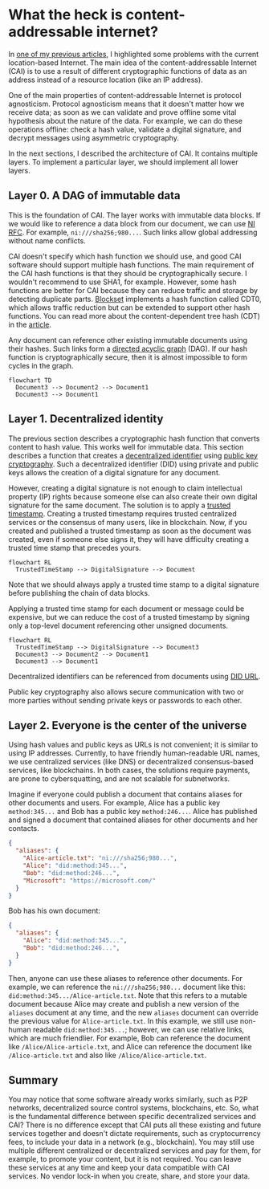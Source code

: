# What the heck is content-addressable internet?

In [one of my previous articles](https://medium.com/@sergeyshandar/web3-foundation-e48a475139c2), I highlighted some problems with the current location-based Internet. The main idea of the content-addressable Internet (CAI) is to use a result of different cryptographic functions of data as an address instead of a resource location (like an IP address).

One of the main properties of content-addressable Internet is protocol agnosticism. Protocol agnosticism means that it doesn't matter how we receive data; as soon as we can validate and prove offline some vital hypothesis about the nature of the data. For example, we can do these operations offline: check a hash value, validate a digital signature, and decrypt messages using asymmetric cryptography.

In the next sections, I described the architecture of CAI. It contains multiple layers. To implement a particular layer, we should implement all lower layers.

## Layer 0. A DAG of immutable data

This is the foundation of CAI. The layer works with immutable data blocks. If we would like to reference a data block from our document, we can use [NI RFC](https://www.rfc-editor.org/rfc/rfc6920.html). For example, `ni:///sha256;980...`. Such links allow global addressing without name conflicts.

CAI doesn't specify which hash function we should use, and good CAI software should support multiple hash functions. The main requirement of the CAI hash functions is that they should be cryptographically secure. I wouldn't recommend to use SHA1, for example. However, some hash functions are better for CAI because they can reduce traffic and storage by detecting duplicate parts. [Blockset](https://github.com/datablockset/blockset) implements a hash function called CDT0, which allows traffic reduction but can be extended to support other hash functions. You can read more about the content-dependent tree hash (CDT) in the [article](https://medium.com/@sergeyshandar/content-dependent-hash-tree-9e0f60859415).

Any document can reference other existing immutable documents using their hashes. Such links form a [directed acyclic graph](https://en.wikipedia.org/wiki/Directed_acyclic_graph) (DAG). If our hash function is cryptographically secure, then it is almost impossible to form cycles in the graph.

```mermaid
flowchart TD
  Document3 --> Document2 --> Document1
  Document3 --> Document1
```

## Layer 1. Decentralized identity

The previous section describes a cryptographic hash function that converts content to hash value. This works well for immutable data. This section describes a function that creates a [decentralized identifier](https://en.wikipedia.org/wiki/Decentralized_identifier) using [public key cryptography](https://en.wikipedia.org/wiki/Public-key_cryptography). Such a decentralized identifier (DID) using private and public keys allows the creation of a digital signature for any document.

However, creating a digital signature is not enough to claim intellectual property (IP) rights because someone else can also create their own digital signature for the same document. The solution is to apply a [trusted timestamp](https://en.wikipedia.org/wiki/Trusted_timestamping). Creating a trusted timestamp requires trusted centralized services or the consensus of many users, like in blockchain. Now, if you created and published a trusted timestamp as soon as the document was created, even if someone else signs it, they will have difficulty creating a trusted time stamp that precedes yours.

```mermaid
flowchart RL
  TrustedTimeStamp --> DigitalSignature --> Document 
```

Note that we should always apply a trusted time stamp to a digital signature before publishing the chain of data blocks.

Applying a trusted time stamp for each document or message could be expensive, but we can reduce the cost of a trusted timestamp by signing only a top-level document referencing other unsigned documents.

```mermaid
flowchart RL
  TrustedTimeStamp --> DigitalSignature --> Document3
  Document3 --> Document2 --> Document1
  Document3 --> Document1
```

Decentralized identifiers can be referenced from documents using [DID URL](https://www.w3.org/TR/did-core/#did-url-syntax).

Public key cryptography also allows secure communication with two or more parties without sending private keys or passwords to each other. 

## Layer 2. Everyone is the center of the universe

Using hash values and public keys as URLs is not convenient; it is similar to using IP addresses. Currently, to have friendly human-readable URL names, we use centralized services (like DNS) or decentralized consensus-based services, like blockchains. In both cases, the solutions require payments, are prone to cybersquatting, and are not scalable for subnetworks.

Imagine if everyone could publish a document that contains aliases for other documents and users. For example, Alice has a public key `method:345...` and Bob has a public key `method:246...`. Alice has published and signed a document that contained aliases for other documents and her contacts.

```json
{
  "aliases": {
    "Alice-article.txt": "ni:///sha256;980...",
    "Alice": "did:method:345...",
    "Bob": "did:method:246...",
    "Microsoft": "https://microsoft.com/"
  }
}
```

Bob has his own document:

```json
{
  "aliases": {
    "Alice": "did:method:345...",
    "Bob": "did:method:246...",
  }
}
```

Then, anyone can use these aliases to reference other documents. For example, we can reference the `ni:///sha256;980...` document like this: `did:method:345.../Alice-article.txt`. Note that this refers to a mutable document because Alice may create and publish a new version of the `aliases` document at any time, and the new `aliases` document can override the previous value for `Alice-article.txt`. In this example, we still use non-human readable `did:method:345...`; however, we can use relative links, which are much friendlier. For example, Bob can reference the document like `/Alice/Alice-article.txt`, and Alice can reference the document like `/Alice-article.txt` and also like `/Alice/Alice-article.txt`.

## Summary

You may notice that some software already works similarly, such as P2P networks, decentralized source control systems, blockchains, etc. So, what is the fundamental difference between specific decentralized services and CAI? There is no difference except that CAI puts all these existing and future services together and doesn't dictate requirements, such as cryptocurrency fees, to include your data in a network (e.g., blockchain). You may still use multiple different centralized or decentralized services and pay for them, for example, to promote your content, but it is not required. You can leave these services at any time and keep your data compatible with CAI services. No vendor lock-in when you create, share, and store your data.
